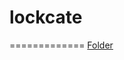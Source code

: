 # lockcate
=============
[Folder]( https://drive.google.com/drive/folders/1AQ6t2b0jkaxcZ2SXLo4i-aboAPLYzJfy)
